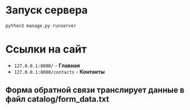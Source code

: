 # Запуск сервера
```python
python3 manage.py runserver
```

# Ссылки на сайт
- `127.0.0.1:8000/` - **Главная**
- `127.0.0.1:8000/contacts` - **Контакты**

## Форма обратной связи транслирует данные в файл catalog/form_data.txt
